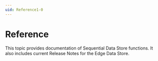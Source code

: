 ```yaml
---
uid: Reference1-0
---
```


# Reference

This topic provides documentation of Sequential Data Store functions.  It also includes current Release Notes for the Edge Data Store.

